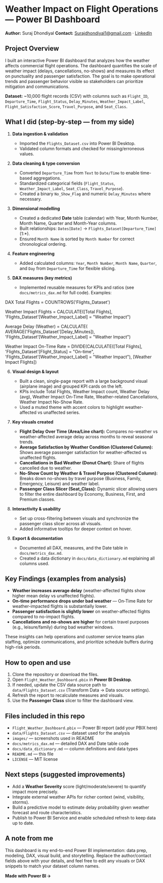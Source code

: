 # Weather Impact on Flight Operations — Power BI Dashboard

**Author:** Suraj Dhondiyal
**Contact:** Surajdhondiyal1@gmail.com · [LinkedIn](https://www.linkedin.com/in/suraj-dhondiyal-a390532a6/)



## Project Overview

I built an interactive Power BI dashboard that analyzes how the weather affects commercial flight operations. The dashboard quantifies the scale of weather impact (delays, cancellations, no-shows) and measures its effect on punctuality and passenger satisfaction. The goal is to make operational trends and passenger behavior visible so stakeholders can prioritize mitigation and communications.

**Dataset:** \~10,000 flight records (CSV) with columns such as `Flight_ID`, `Departure_Time`, `Flight_Status`, `Delay_Minutes`, `Weather_Impact_Label`, `Flight_Satisfaction_Score`, `Travel_Purpose`, and `Seat_Class`.


## What I did (step‑by‑step — from my side)

1. **Data ingestion & validation**

   * Imported the `Flights_Dataset.csv` into Power BI Desktop.
   * Validated column formats and checked for missing/erroneous values.

2. **Data cleaning & type conversion**

   * Converted `Departure_Time` from `Text` to `Date/Time` to enable time-based aggregations.
   * Standardized categorical fields (`Flight_Status`, `Weather_Impact_Label`, `Seat_Class`, `Travel_Purpose`).
   * Created a binary `No_Show_Flag` and numeric `Delay_Minutes` where necessary.

3. **Dimensional modelling**

   * Created a dedicated **Date** table (calendar) with Year, Month Number, Month Name, Quarter and Month-Year columns.
   * Built relationships: `Dates[Date]` → `Flights_Dataset[Departure_Time]` (1:\*).
   * Ensured `Month Name` is sorted by `Month Number` for correct chronological ordering.

4. **Feature engineering**

   * Added calculated columns: `Year`, `Month Number`, `Month Name`, `Quarter`, and `Day` from `Departure_Time` for flexible slicing.

5. **DAX measures (key metrics)**

   * Implemented reusable measures for KPIs and ratios (see `docs/metrics_dax.md` for full code). Examples:

 DAX
Total Flights = COUNTROWS('Flights_Dataset')

Weather Impact Flights =
CALCULATE([Total Flights], 'Flights_Dataset'[Weather_Impact_Label] = "Weather Impact")

Average Delay (Weather) =
CALCULATE( AVERAGE('Flights_Dataset'[Delay_Minutes]), 'Flights_Dataset'[Weather_Impact_Label] = "Weather Impact")

Weather Impact On-Time Rate =
DIVIDE(CALCULATE([Total Flights], 'Flights_Dataset'[Flight_Status] = "On-time", 'Flights_Dataset'[Weather_Impact_Label] = "Weather Impact"), [Weather Impact Flights])



6. **Visual design & layout**

   * Built a clean, single-page report with a large background visual (airplane image) and grouped KPI cards on the left.
   * KPIs include Total Flights, Weather Impact count, Weather Delay (avg), Weather Impact On-Time Rate, Weather-related Cancellations, Weather Impact No-Show Rate.
   * Used a muted theme with accent colors to highlight weather-affected vs unaffected series.

7. **Key visuals created**

   * **Flight Delay Over Time (Area/Line chart):** Compares no-weather vs weather-affected average delay across months to reveal seasonal trends.
   * **Average Satisfaction by Weather Condition (Clustered Column):** Shows average passenger satisfaction for weather-affected vs unaffected flights.
   * **Cancellations in Bad Weather (Donut Chart):** Share of flights cancelled due to weather.
   * **No-Show Count by Weather & Travel Purpose (Clustered Column):** Breaks down no-shows by travel purpose (Business, Family, Emergency, Leisure) and weather label.
   * **Passenger Class Slicer (Seat_Class):** Dynamic slicer allowing users to filter the entire dashboard by Economy, Business, First, and Premium classes.

8. **Interactivity & usability**

   * Set up cross-filtering between visuals and synchronize the passenger class slicer across all visuals.
   * Added informative tooltips for deeper context on hover.

9. **Export & documentation**

   * Documented all DAX, measures, and the Date table in `docs/metrics_dax.md`.
   * Created a data dictionary in `docs/data_dictionary.md` explaining all columns used.



## Key Findings (examples from analysis)

* **Weather increases average delay** (weather-affected flights show higher mean delay vs unaffected flights).
* **On-time performance drops under bad weather** — On‑Time Rate for weather-impacted flights is substantially lower.
* **Passenger satisfaction is slightly lower** on weather-affected flights compared to no-impact flights.
* **Cancellations and no-shows are higher** for certain travel purposes (e.g., leisure/family) during bad weather windows.

These insights can help operations and customer service teams plan staffing, optimize communications, and prioritize schedule buffers during high-risk periods.


## How to open and use

1. Clone the repository or download the files.
2. Open `Flight_Weather_Dashboard.pbix` in **Power BI Desktop**.
3. If needed, update the CSV data source path to `data/Flights_Dataset.csv` (Transform Data → Data source settings).
4. Refresh the report to recalculate measures and visuals.
5. Use the **Passenger Class** slicer to filter the dashboard view.


## Files included in this repo

* `Flight_Weather_Dashboard.pbix` — Power BI report (add your PBIX here)
* `data/Flights_Dataset.csv` — dataset used for the analysis
* `images/` — screenshots used in README
* `docs/metrics_dax.md` — detailed DAX and Date table code
* `docs/data_dictionary.md` — column definitions and data types
* `README.md` — this file
* `LICENSE` — MIT license

## Next steps (suggested improvements)

* Add a **Weather Severity** score (light/moderate/severe) to quantify impact more precisely.
* Integrate external weather APIs for richer context (wind, visibility, storms).
* Build a predictive model to estimate delay probability given weather forecast and route characteristics.
* Publish to Power BI Service and enable scheduled refresh to keep data up to date.

## A note from me

This dashboard is my end-to-end Power BI implementation: data prep, modeling, DAX, visual build, and storytelling. Replace the author/contact fields above with your details, and feel free to edit any visuals or DAX snippets to match your dataset column names.


**Made with Power BI** ✈️
